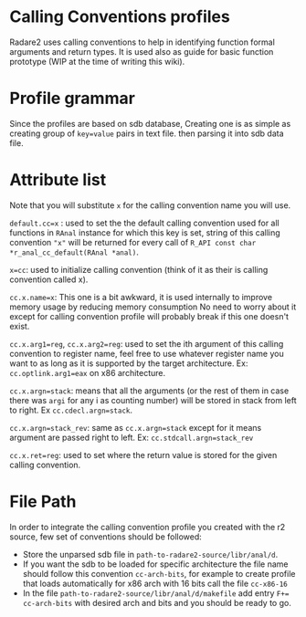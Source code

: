 Calling Conventions profiles
============================

Radare2 uses calling conventions to help in identifying function formal arguments and return types. It is used also as guide for basic function prototype (WIP at the time of writing this wiki).

Profile grammar
===============

Since the profiles are based on sdb database, Creating one is as simple as creating group of `key=value` pairs in text file. then parsing it into sdb data file.

Attribute list
==============

Note that you will substitute `x` for the calling convention name you will use.

`default.cc=x` : used to set the the default calling convention used for all functions in `RAnal` instance for which this key is set, string of this calling convention `"x"` will be returned for every call of `R_API const char *r_anal_cc_default(RAnal *anal)`.

`x=cc`: used to initialize calling convention (think of it as their is calling convention called x).

`cc.x.name=x`: This one is a bit awkward, it is used internally to improve memory usage by reducing memory consumption No need to worry about it except for calling convention profile will probably break if this one doesn't exist.

`cc.x.arg1=reg`, `cc.x.arg2=reg`: used to set the ith argument of this calling convention to register name, feel free to use whatever register name you want to as long as it is supported by the target architecture. Ex: `cc.optlink.arg1=eax` on x86 architecture.

`cc.x.argn=stack`: means that all the arguments (or the rest of them in case there was `argi` for any i as counting number) will be stored in stack from left to right. Ex `cc.cdecl.argn=stack`.

`cc.x.argn=stack_rev`: same as `cc.x.argn=stack` except for it means argument are passed right to left. Ex: `cc.stdcall.argn=stack_rev`

`cc.x.ret=reg`: used to set where the return value is stored for the given calling convention.

File Path
=========

In order to integrate the calling convention profile you created with the r2 source, few set of conventions should be followed:

- Store the unparsed sdb file in `path-to-radare2-source/libr/anal/d`.
- If you want the sdb to be loaded for specific architecture the file name should follow this convention `cc-arch-bits`, for example to create profile that loads automatically for x86 arch with 16 bits call the file `cc-x86-16`
- In the file `path-to-radare2-source/libr/anal/d/makefile` add entry `F+= cc-arch-bits` with desired arch and bits and you should be ready to go.


